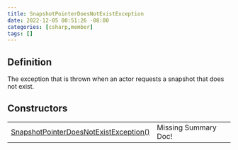 ```yaml
---
title: SnapshotPointerDoesNotExistException
date: 2022-12-05 00:51:26 -08:00
categories: [csharp,member]
tags: []
---
```


## Definition

The exception that is thrown when an actor requests a snapshot that does not exist.

## Constructors
<table><tr><td><!--/posts/csharp.member.entitydb.common.exceptions.snapshotpointerdoesnotexistexception-.ctor#.../--><a href='#'>SnapshotPointerDoesNotExistException()</a></td><td>Missing Summary Doc!</td></tr></table>
